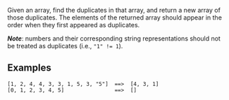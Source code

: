 Given an array, find the duplicates in that array, and return a new array of those duplicates. The elements of the returned array should appear in the order when they first appeared as duplicates.

__*Note*__: numbers and their corresponding string representations should not be treated as duplicates (i.e., `"1" != 1`).

## Examples
```
[1, 2, 4, 4, 3, 3, 1, 5, 3, "5"]  ==>  [4, 3, 1]
[0, 1, 2, 3, 4, 5]                ==>  []
```